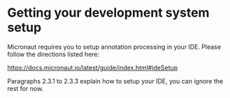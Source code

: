 # Getting your development system setup

Micronaut requires you to setup annotation processing in your IDE.
Please follow the directions listed here:

https://docs.micronaut.io/latest/guide/index.html#ideSetup

Paragraphs 2.3.1 to 2.3.3 explain how to setup your IDE, you can ignore the rest for now.
